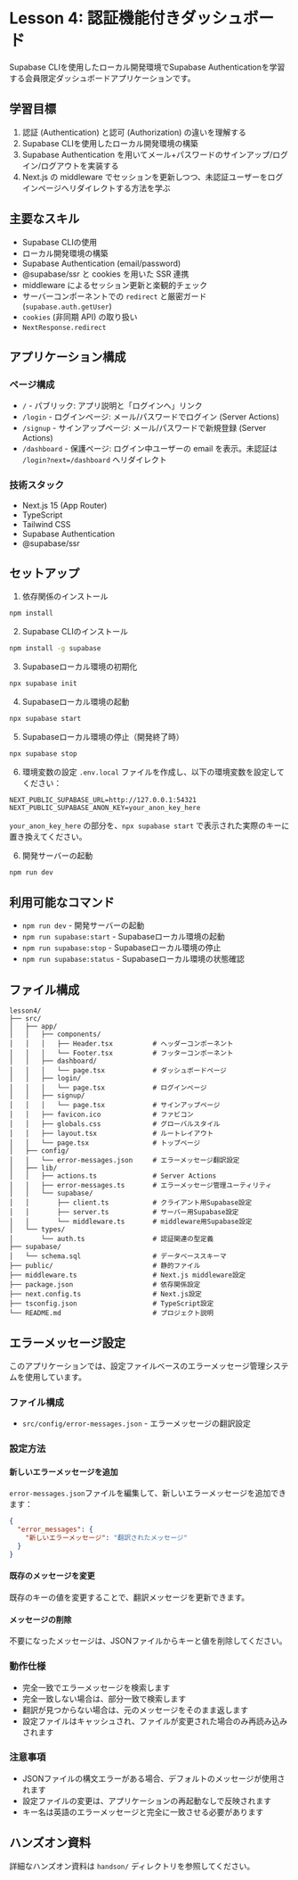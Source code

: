 # Lesson 4: 認証機能付きダッシュボード

Supabase CLIを使用したローカル開発環境でSupabase Authenticationを学習する会員限定ダッシュボードアプリケーションです。

## 学習目標

1. 認証 (Authentication) と認可 (Authorization) の違いを理解する
2. Supabase CLIを使用したローカル開発環境の構築
3. Supabase Authentication を用いてメール+パスワードのサインアップ/ログイン/ログアウトを実装する
4. Next.js の middleware でセッションを更新しつつ、未認証ユーザーをログインページへリダイレクトする方法を学ぶ

## 主要なスキル

- Supabase CLIの使用
- ローカル開発環境の構築
- Supabase Authentication (email/password)
- @supabase/ssr と cookies を用いた SSR 連携
- middleware によるセッション更新と楽観的チェック
- サーバーコンポーネントでの `redirect` と厳密ガード (`supabase.auth.getUser`)
- `cookies` (非同期 API) の取り扱い
- `NextResponse.redirect`

## アプリケーション構成

### ページ構成
- `/` - パブリック: アプリ説明と「ログインへ」リンク
- `/login` - ログインページ: メール/パスワードでログイン (Server Actions)
- `/signup` - サインアップページ: メール/パスワードで新規登録 (Server Actions)
- `/dashboard` - 保護ページ: ログイン中ユーザーの email を表示。未認証は `/login?next=/dashboard` へリダイレクト

### 技術スタック
- Next.js 15 (App Router)
- TypeScript
- Tailwind CSS
- Supabase Authentication
- @supabase/ssr

## セットアップ

1. 依存関係のインストール
```bash
npm install
```

2. Supabase CLIのインストール
```bash
npm install -g supabase
```

3. Supabaseローカル環境の初期化
```bash
npx supabase init
```

4. Supabaseローカル環境の起動
```bash
npx supabase start
```

5. Supabaseローカル環境の停止（開発終了時）
```bash
npx supabase stop
```

6. 環境変数の設定
`.env.local` ファイルを作成し、以下の環境変数を設定してください：

```env
NEXT_PUBLIC_SUPABASE_URL=http://127.0.0.1:54321
NEXT_PUBLIC_SUPABASE_ANON_KEY=your_anon_key_here
```

`your_anon_key_here` の部分を、`npx supabase start` で表示された実際のキーに置き換えてください。

6. 開発サーバーの起動
```bash
npm run dev
```

## 利用可能なコマンド

- `npm run dev` - 開発サーバーの起動
- `npm run supabase:start` - Supabaseローカル環境の起動
- `npm run supabase:stop` - Supabaseローカル環境の停止
- `npm run supabase:status` - Supabaseローカル環境の状態確認

## ファイル構成

```
lesson4/
├── src/
│   ├── app/
│   │   ├── components/
│   │   │   ├── Header.tsx          # ヘッダーコンポーネント
│   │   │   └── Footer.tsx          # フッターコンポーネント
│   │   ├── dashboard/
│   │   │   └── page.tsx            # ダッシュボードページ
│   │   ├── login/
│   │   │   └── page.tsx            # ログインページ
│   │   ├── signup/
│   │   │   └── page.tsx            # サインアップページ
│   │   ├── favicon.ico             # ファビコン
│   │   ├── globals.css             # グローバルスタイル
│   │   ├── layout.tsx              # ルートレイアウト
│   │   └── page.tsx                # トップページ
│   ├── config/
│   │   └── error-messages.json     # エラーメッセージ翻訳設定
│   ├── lib/
│   │   ├── actions.ts              # Server Actions
│   │   ├── error-messages.ts       # エラーメッセージ管理ユーティリティ
│   │   └── supabase/
│   │       ├── client.ts           # クライアント用Supabase設定
│   │       ├── server.ts           # サーバー用Supabase設定
│   │       └── middleware.ts       # middleware用Supabase設定
│   └── types/
│       └── auth.ts                 # 認証関連の型定義
├── supabase/
│   └── schema.sql                  # データベーススキーマ
├── public/                         # 静的ファイル
├── middleware.ts                   # Next.js middleware設定
├── package.json                    # 依存関係設定
├── next.config.ts                  # Next.js設定
├── tsconfig.json                   # TypeScript設定
└── README.md                       # プロジェクト説明
```

## エラーメッセージ設定

このアプリケーションでは、設定ファイルベースのエラーメッセージ管理システムを使用しています。

### ファイル構成

- `src/config/error-messages.json` - エラーメッセージの翻訳設定

### 設定方法

#### 新しいエラーメッセージを追加

`error-messages.json`ファイルを編集して、新しいエラーメッセージを追加できます：

```json
{
  "error_messages": {
    "新しいエラーメッセージ": "翻訳されたメッセージ"
  }
}
```

#### 既存のメッセージを変更

既存のキーの値を変更することで、翻訳メッセージを更新できます。

#### メッセージの削除

不要になったメッセージは、JSONファイルからキーと値を削除してください。

### 動作仕様

- 完全一致でエラーメッセージを検索します
- 完全一致しない場合は、部分一致で検索します
- 翻訳が見つからない場合は、元のメッセージをそのまま返します
- 設定ファイルはキャッシュされ、ファイルが変更された場合のみ再読み込みされます

### 注意事項

- JSONファイルの構文エラーがある場合、デフォルトのメッセージが使用されます
- 設定ファイルの変更は、アプリケーションの再起動なしで反映されます
- キー名は英語のエラーメッセージと完全に一致させる必要があります

## ハンズオン資料

詳細なハンズオン資料は `handson/` ディレクトリを参照してください。
